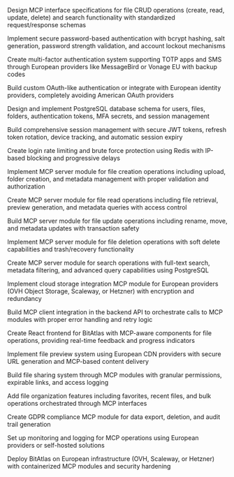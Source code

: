 Design MCP interface specifications for file CRUD operations (create, read, update, delete) and search functionality with standardized request/response schemas



Implement secure password-based authentication with bcrypt hashing, salt generation, password strength validation, and account lockout mechanisms



Create multi-factor authentication system supporting TOTP apps and SMS through European providers like MessageBird or Vonage EU with backup codes



Build custom OAuth-like authentication or integrate with European identity providers, completely avoiding American OAuth providers



Design and implement PostgreSQL database schema for users, files, folders, authentication tokens, MFA secrets, and session management



Build comprehensive session management with secure JWT tokens, refresh token rotation, device tracking, and automatic session expiry



Create login rate limiting and brute force protection using Redis with IP-based blocking and progressive delays



Implement MCP server module for file creation operations including upload, folder creation, and metadata management with proper validation and authorization



Create MCP server module for file read operations including file retrieval, preview generation, and metadata queries with access control



Build MCP server module for file update operations including rename, move, and metadata updates with transaction safety



Implement MCP server module for file deletion operations with soft delete capabilities and trash/recovery functionality



Create MCP server module for search operations with full-text search, metadata filtering, and advanced query capabilities using PostgreSQL



Implement cloud storage integration MCP module for European providers (OVH Object Storage, Scaleway, or Hetzner) with encryption and redundancy



Build MCP client integration in the backend API to orchestrate calls to MCP modules with proper error handling and retry logic



Create React frontend for BitAtlas with MCP-aware components for file operations, providing real-time feedback and progress indicators



Implement file preview system using European CDN providers with secure URL generation and MCP-based content delivery



Build file sharing system through MCP modules with granular permissions, expirable links, and access logging



Add file organization features including favorites, recent files, and bulk operations orchestrated through MCP interfaces



Create GDPR compliance MCP module for data export, deletion, and audit trail generation



Set up monitoring and logging for MCP operations using European providers or self-hosted solutions



Deploy BitAtlas on European infrastructure (OVH, Scaleway, or Hetzner) with containerized MCP modules and security hardening